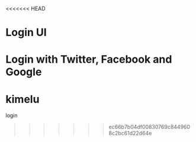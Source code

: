 <<<<<<< HEAD
# Login UI
Login with Twitter, Facebook and Google
=======
# kimelu
login 
>>>>>>> ec66b7b04df00830769c8449608c2bc61d22d64e

